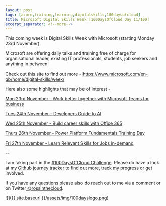 ```yaml
---
layout: post
tags: [azure,training,learning,digitalskills,100daysofcloud]
title: Microsoft Digital Skills Week [100DaysOfCloud Day 11/100] 
excerpt_separator: <!--more-->
---
```

This coming week is Digital Skills Week with Microsoft (starting Monday 23rd November).

Microsoft are offering daily talks and training free of charge for organisational leader, existing IT professionals, students, job seekers and anything in between!

Check out this site to find out more - <a href="https://www.microsoft.com/en-gb/home/digital-skills/week/" target="_blank">https://www.microsoft.com/en-gb/home/digital-skills/week/</a>

Here also some highlights that may be of interest -

<a href="https://www.microsoft.com/en-gb/store/workshops-training-and-events/work-better-together-with-microsoft-teams-for-business3881386299?irgwc=1&OCID=AID2000142_aff_7794_1246483&tduid=%28ir__ryibnw62cwkfqhh2kk0sohz3zv2xss3t01jhidvq00%29%287794%29%281246483%29%28%2805a3b31037e547077ea3fac439584f2a%29%28266696%29%281018132%29%282078734644%29%28%29%29%2805a3b31037e547077ea3fac439584f2a%29&irclickid=_ryibnw62cwkfqhh2kk0sohz3zv2xss3t01jhidvq00" target="_blank">Mon 23rd November -  Work better together with Microsoft Teams for business</a>

<a href="https://info.microsoft.com/UK-DevComm-WBNR-FY21-11Nov-24-AID-3025294-MicrosoftTechDaysADevelopersGuidetoAI-SRDEM49654_LP01Registration-ForminBody.html?irgwc=1&OCID=AID2000142_aff_7794_1246483&tduid=%28ir__ryibnw62cwkfqhh2kk0sohz3zv2xss3t0hjhidvq00%29%287794%29%281246483%29%28%2805a3b31037e547077ea3fac439584f2a%29%28266696%29%281018132%29%282078734670%29%28%29%29%2805a3b31037e547077ea3fac439584f2a%29&irclickid=_ryibnw62cwkfqhh2kk0sohz3zv2xss3t0hjhidvq00" target="_blank">Tues 24th November - Developers Guide to AI</a>

<a href="https://retailevents.microsoft.com/event/event-details?id=Build_Career_Skills_with_Office_3652267099804&irgwc=1&OCID=AID2000142_aff_7794_1246483&tduid=(ir__ryibnw62cwkfqhh2kk0sohz3zv2xss3t0tjhidvq00)(7794)(1246483)((05a3b31037e547077ea3fac439584f2a)(266696)(1018132)(2078734734)())(05a3b31037e547077ea3fac439584f2a)&irclickid=_ryibnw62cwkfqhh2kk0sohz3zv2xss3t0tjhidvq00" target="_blank">Wed 25th November - Build career skills with Office 365</a>

<a href="https://mktoevents.com/Microsoft+Event/208734/157-GQE-382" target="_blank">Thurs 26th November - Power Platform Fundamentals Training Day</a>

<a href="https://retailevents.microsoft.com/event/event-details?id=Learn_Relevant_Skills_for_Jobs_in-demand1640660584&irgwc=1&OCID=AID2000142_aff_7794_1246483&tduid=(ir__ryibnw62cwkfqhh2kk0sohz3zv2xss3t06jhidvq00)(7794)(1246483)((05a3b31037e547077ea3fac439584f2a)(266696)(1018132)(2078734756)())(05a3b31037e547077ea3fac439584f2a)&irclickid=_ryibnw62cwkfqhh2kk0sohz3zv2xss3t06jhidvq00" target="_blank">Fri 27th November - Learn Relevant Skills for Jobs in-demand</a>


--

I am taking part in the <a href="https://100daysofcloud.com/" target="_blank">#100DaysOfCloud Challenge</a>. Please do have a look at my <a href="https://github.com/rossinthecloud/100DaysOfCloud" target="_blank">Github journey tracker</a> to find out more, track my progress or get involved.

If you have any questions please also do reach out to me via a comment or on Twitter<a href="https://www.twitter.com/rossinthecloud" target="_blank"> @rossinthecloud</a>.

<a href="https://github.com/rossinthecloud/100DaysOfCloud" target="_blank">![]({{ site.baseurl }}/assets/img/100dayslogo.png)</a>


